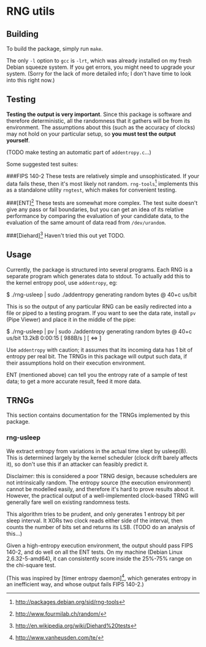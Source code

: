 # RNG utils


## Building

To build the package, simply run `make`.

The only `-l` option to `gcc` is `-lrt`, which was already installed on my
fresh Debian squeeze system. If you get errors, you might need to upgrade your
system. (Sorry for the lack of more detailed info; I don't have time to look
into this right now.)

## Testing

**Testing the output is very important**. Since this package is software and
therefore deterministic, all the randomness that it gathers will be from its
environment. The assumptions about this (such as the accuracy of clocks) may
not hold on your particular setup, so **you must test the output yourself**.

(TODO make testing an automatic part of `addentropy.c`...)

Some suggested test suites:

###FIPS 140-2
These tests are relatively simple and unsophisticated. If your data fails
these, then it's most likely not random. `rng-tools`[^DRT] implements this
as a standalone utility `rngtest`, which makes for convenient testing.

###[ENT][^ENT]
These tests are somewhat more complex. The test suite doesn't give any pass
or fail boundaries, but you can get an idea of its relative performance by
comparing the evaluation of your candidate data, to the evaluation of the
same amount of data read from `/dev/urandom`.

###[Diehard][^DHD]
Haven't tried this out yet TODO.

[^DRT]: http://packages.debian.org/sid/rng-tools
[^ENT]: http://www.fourmilab.ch/random/
[^DHD]: http://en.wikipedia.org/wiki/Diehard%20tests


## Usage

Currently, the package is structured into several programs. Each RNG is a
separate program which generates data to stdout. To actually add this to the
kernel entropy pool, use `addentropy`, eg:

 $ ./rng-usleep | sudo ./addentropy
 generating random bytes @ 40+c us/bit

This is so the output of any particular RNG can be easily redirected into a
file or piped to a testing program. If you want to see the data rate, install
`pv` (Pipe Viewer) and place it in the middle of the pipe:

  $ ./rng-usleep | pv | sudo ./addentropy
  generating random bytes @ 40+c us/bit
  13.2kB 0:00:15 [ 988B/s ] [      <=>                                          ]

Use `addentropy` with caution; it assumes that its incoming data has 1 bit of
entropy per real bit. The TRNGs in this package will output such data, if their
assumptions hold on their execution environment.

ENT (mentioned above) can tell you the entropy rate of a sample of test data;
to get a more accurate result, feed it more data.


## TRNGs

This section contains documentation for the TRNGs implemented by this package.

### rng-usleep

We extract entropy from variations in the actual time slept by usleep(8). This
is determined largely by the kernel scheduler (clock drift barely affects it),
so don't use this if an attacker can feasibly predict it.

Disclaimer: this is considered a poor TRNG design, because schedulers are not
intrinsically random. The entropy source (the execution environment) cannot be
modelled easily, and therefore it's hard to prove results about it. However,
the practical output of a well-implemented clock-based TRNG will generally fare
well on existing randomness tests.

This algorithm tries to be prudent, and only generates 1 entropy bit per sleep
interval. It XORs two clock reads either side of the interval, then counts the
number of bits set and returns its LSB. (TODO do an analysis of this...)

Given a high-entropy execution environment, the output should pass FIPS 140-2,
and do well on all the ENT tests. On my machine (Debian Linux 2.6.32-5-amd64),
it can consistently score inside the 25%-75% range on the chi-square test.

(This was inspired by [timer entropy daemon][^TED], which generates entropy in
an inefficient way, and whose output fails FIPS 140-2.)

[^TED]: http://www.vanheusden.com/te/

